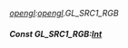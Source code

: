 _[opengl](../../modules/opengl/opengl-module.md):[opengl](../../modules/opengl/opengl-module.md).GL\_SRC1\_RGB_
##### Const GL\_SRC1\_RGB:[Int](../../modules/wonkey/wonkey-types-int.md)

